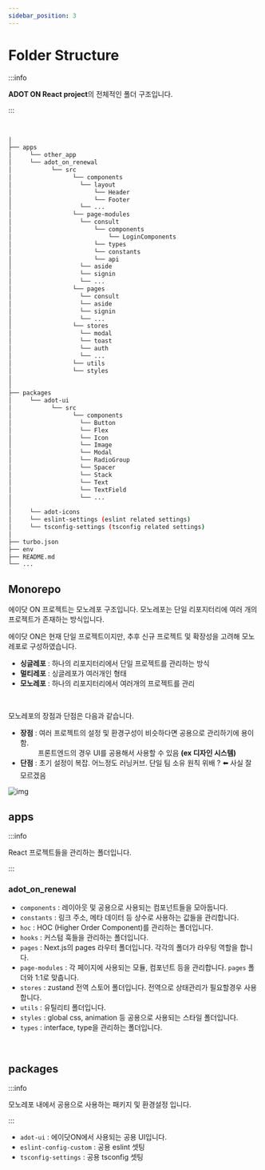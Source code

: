 ```yaml
---
sidebar_position: 3
---
```


# Folder Structure

:::info

**ADOT ON React project**의 전체적인 폴더 구조입니다.

:::

<br/>

```bash
│
├── apps
│     └── other_app
│     └── adot_on_renewal
│           └── src
│                 └── components
│                   └── layout
│                       └── Header
│                       └── Footer
│                   └── ...
│                 └── page-modules
│                   └── consult
│                       └── components
│                           └── LoginComponents
│                       └── types
│                       └── constants
│                       └── api
│                   └── aside
│                   └── signin
│                   └── ...
│                 └── pages
│                   └── consult
│                   └── aside
│                   └── signin
│                   └── ...
│                 └── stores
│                   └── modal
│                   └── toast
│                   └── auth
│                   └── ...
│                 └── utils
│                 └── styles
│
│
├── packages
│     └── adot-ui
│           └── src
│                 └── components
│                   └── Button
│                   └── Flex
│                   └── Icon
│                   └── Image
│                   └── Modal
│                   └── RadioGroup
│                   └── Spacer
│                   └── Stack
│                   └── Text
│                   └── TextField
│                   └── ...
│
│     └── adot-icons
│     └── eslint-settings (eslint related settings)
│     └── tsconfig-settings (tsconfig related settings)
│
├── turbo.json
├── env
├── README.md
└── ...

```

## Monorepo

에이닷 ON 프로젝트는 모노레포 구조입니다. 모노레포는 단일 리포지터리에 여러 개의 프로젝트가 존재하는 방식입니다.

에이닷 ON은 현재 단일 프로젝트이지만, 추후 신규 프로젝트 및 확장성을 고려해 모노레포로 구성하였습니다.

- **싱글레포** : 하나의 리포지터리에서 단일 프로젝트를 관리하는 방식
- **멀티레포** : 싱글레포가 여러개인 형태
- **모노레포** : 하나의 리포지터리에서 여러개의 프로젝트를 관리

<br/>

모노레포의 장점과 단점은 다음과 같습니다.

- **장점** : 여러 프로젝트의 설정 및 환경구성이 비슷하다면 공용으로 관리하기에 용이함.<br/>
  &nbsp;&nbsp;&nbsp;&nbsp;&nbsp;&nbsp;&nbsp;&nbsp;&nbsp;프론트엔드의 경우 UI를 공용해서 사용할 수 있음 **(ex 디자인 시스템)**
- **단점** : 초기 설정이 복잡. 어느정도 러닝커브. 단일 팀 소유 원칙 위배 ? ⬅️ 사실 잘 모르겠음

![img](https://beomy.github.io/static/dd214e6c1aab7e34210b9f0644856a40/f635c/monorepo.png)

## apps

:::info

React 프로젝트들을 관리하는 폴더입니다.

:::

### adot_on_renewal

- `components` : 레이아웃 및 공용으로 사용되는 컴포넌트들을 모아둡니다.
- `constants` : 링크 주소, 메타 데이터 등 상수로 사용하는 값들을 관리합니다.
- `hoc` : HOC (Higher Order Component)를 관리하는 폴더입니다.
- `hooks` : 커스텀 훅들을 관리하는 폴더입니다.
- `pages` : Next.js의 pages 라우터 폴더입니다. 각각의 폴더가 라우팅 역할을 합니다.
- `page-modules` : 각 페이지에 사용되는 모듈, 컴포넌트 등을 관리합니다. `pages` 폴더와 1:1로 맞춥니다.
- `stores` : zustand 전역 스토어 폴더입니다. 전역으로 상태관리가 필요할경우 사용합니다.
- `utils` : 유틸리티 폴더입니다.
- `styles` : global css, animation 등 공용으로 사용되는 스타일 폴더입니다.
- `types` : interface, type을 관리하는 폴더입니다.

<br/>

## packages

:::info

모노레포 내에서 공용으로 사용하는 패키지 및 환경설정 입니다.

:::

- `adot-ui` : 에이닷ON에서 사용되는 공용 UI입니다.
- `eslint-config-custom` : 공용 eslint 셋팅
- `tsconfig-settings` : 공용 tsconfig 셋팅

<br/>
<br/>
